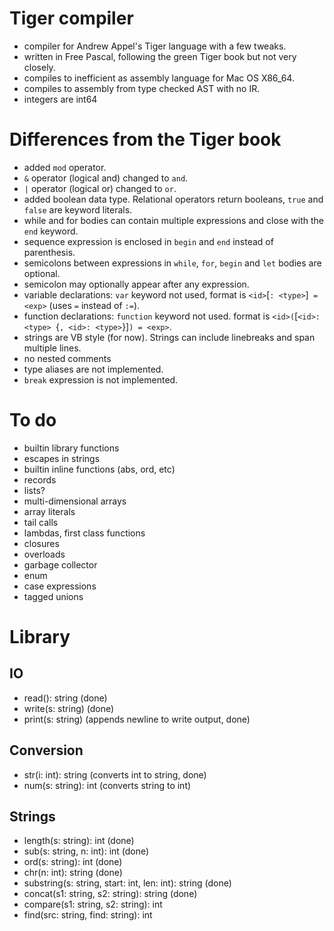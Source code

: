 # Tiger compiler

- compiler for Andrew Appel's Tiger language with a few tweaks.
- written in Free Pascal, following the green Tiger book but not very closely.
- compiles to inefficient as assembly language for Mac OS X86_64.
- compiles to assembly from type checked AST with no IR.
- integers are int64

# Differences from the Tiger book

- added `mod` operator.
- `&` operator (logical and) changed to `and`.
- `|` operator (logical or) changed to `or`.
- added boolean data type. Relational operators return booleans, `true` and `false` are keyword literals.
- while and for bodies can contain multiple expressions and close with the `end` keyword.
- sequence expression is enclosed in `begin` and `end` instead of parenthesis.
- semicolons between expressions in `while`, `for`, `begin` and `let` bodies are optional.
- semicolon may optionally appear after any expression.
- variable declarations: `var` keyword not used, format is `<id>`[`: <type>`]` = <exp>` (uses `=` instead of `:=`).
- function declarations: `function` keyword not used. format is `<id>(`[`<id>: <type> `{`, <id>: <type>`}]`) = <exp>`.
- strings are VB style (for now). Strings can include linebreaks and span multiple lines.
- no nested comments
- type aliases are not implemented.
- `break` expression is not implemented.

# To do

- builtin library functions
- escapes in strings
- builtin inline functions (abs, ord, etc)
- records
- lists?
- multi-dimensional arrays
- array literals
- tail calls
- lambdas, first class functions
- closures
- overloads
- garbage collector
- enum
- case expressions
- tagged unions

# Library

## IO

- read(): string                (done)
- write(s: string)              (done)
- print(s: string)              (appends newline to write output, done)

## Conversion

- str(i: int): string           (converts int to string, done)
- num(s: string): int           (converts string to int)

## Strings

- length(s: string): int        (done)
- sub(s: string, n: int): int   (done)
- ord(s: string): int           (done)
- chr(n: int): string           (done)
- substring(s: string, start: int, len: int): string (done)
- concat(s1: string, s2: string): string (done)
- compare(s1: string, s2: string): int
- find(src: string, find: string): int
